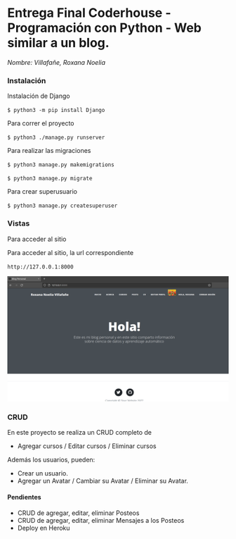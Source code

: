 # Entrega Final Coderhouse - Programación con Python - Web similar a un blog. 



*Nombre: Villafañe, Roxana Noelia*

### Instalación

Instalación de Django

`$ python3 -m pip install Django`

Para correr el proyecto 

`$ python3 ./manage.py runserver`

Para realizar las migraciones

`$ python3 manage.py makemigrations`

`$ python3 manage.py migrate`

Para crear superusuario

`$ python3 manage.py createsuperuser`


### Vistas 

Para acceder al sitio 

Para acceder al sitio, la url correspondiente 


`http://127.0.0.1:8000`


![inicio](index0.png)



### CRUD 

En este proyecto se realiza un CRUD completo de 
* Agregar cursos / Editar cursos / Eliminar cursos

Además los usuarios, pueden:
* Crear un usuario.
* Agregar un Avatar / Cambiar su Avatar / Eliminar su Avatar. 


#### Pendientes

* CRUD de agregar, editar, eliminar Posteos
* CRUD de agregar, editar, eliminar Mensajes a los Posteos
* Deploy en Heroku
